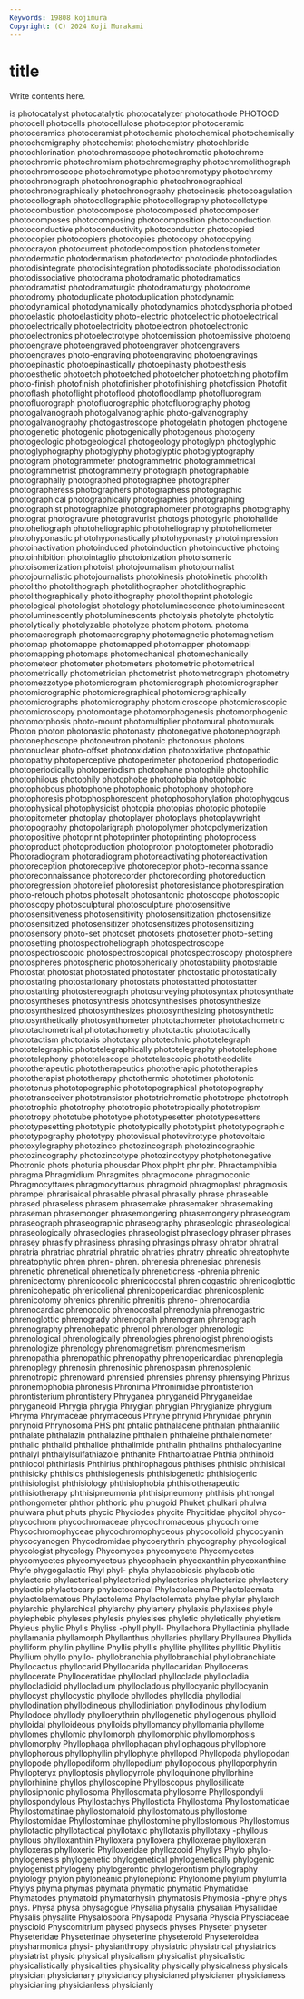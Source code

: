 ```yaml
---
Keywords: 19808 kojimura
Copyright: (C) 2024 Koji Murakami
---
```


# title

Write contents here.



is photocatalyst photocatalytic photocatalyzer photocathode PHOTOCD photocell photocells
photocellulose photoceptor photoceramic photoceramics photoceramist photochemic photochemical photochemically photochemigraphy photochemist
photochemistry photochloride photochlorination photochromascope photochromatic photochrome photochromic photochromism photochromography photochromolithograph
photochromoscope photochromotype photochromotypy photochromy photochronograph photochronographic photochronographical photochronographically photochronography photocinesis
photocoagulation photocollograph photocollographic photocollography photocollotype photocombustion photocompose photocomposed photocomposer photocomposes
photocomposing photocomposition photoconduction photoconductive photoconductivity photoconductor photocopied photocopier photocopiers photocopies
photocopy photocopying photocrayon photocurrent photodecomposition photodensitometer photodermatic photodermatism photodetector photodiode
photodiodes photodisintegrate photodisintegration photodissociate photodissociation photodissociative photodrama photodramatic photodramatics photodramatist
photodramaturgic photodramaturgy photodrome photodromy photoduplicate photoduplication photodynamic photodynamical photodynamically photodynamics
photodysphoria photoed photoelastic photoelasticity photo-electric photoelectric photoelectrical photoelectrically photoelectricity photoelectron
photoelectronic photoelectronics photoelectrotype photoemission photoemissive photoeng photoengrave photoengraved photoengraver photoengravers
photoengraves photo-engraving photoengraving photoengravings photoepinastic photoepinastically photoepinasty photoesthesis photoesthetic photoetch
photoetched photoetcher photoetching photofilm photo-finish photofinish photofinisher photofinishing photofission Photofit
photoflash photoflight photoflood photofloodlamp photofluorogram photofluorograph photofluorographic photofluorography photog photogalvanograph
photogalvanographic photo-galvanography photogalvanography photogastroscope photogelatin photogen photogene photogenetic photogenic photogenically
photogenous photogeny photogeologic photogeological photogeology photoglyph photoglyphic photoglyphography photoglyphy photoglyptic
photoglyptography photogram photogrammeter photogrammetric photogrammetrical photogrammetrist photogrammetry photograph photographable photographally
photographed photographee photographer photographeress photographers photographess photographic photographical photographically photographies
photographing photographist photographize photographometer photographs photography photograt photogravure photogravurist photogs
photogyric photohalide photoheliograph photoheliographic photoheliography photoheliometer photohyponastic photohyponastically photohyponasty photoimpression
photoinactivation photoinduced photoinduction photoinductive photoing photoinhibition photointaglio photoionization photoisomeric photoisomerization
photoist photojournalism photojournalist photojournalistic photojournalists photokinesis photokinetic photolith photolitho photolithograph
photolithographer photolithographic photolithographically photolithography photolithoprint photologic photological photologist photology photoluminescence
photoluminescent photoluminescently photoluminescents photolysis photolyte photolytic photolytically photolyzable photolyze photom
photom. photoma photomacrograph photomacrography photomagnetic photomagnetism photomap photomappe photomapped photomapper
photomappi photomapping photomaps photomechanical photomechanically photometeor photometer photometers photometric photometrical
photometrically photometrician photometrist photometrograph photometry photomezzotype photomicrogram photomicrograph photomicrographer photomicrographic
photomicrographical photomicrographically photomicrographs photomicrography photomicroscope photomicroscopic photomicroscopy photomontage photomorphogenesis photomorphogenic
photomorphosis photo-mount photomultiplier photomural photomurals Photon photon photonastic photonasty photonegative
photonephograph photonephoscope photoneutron photonic photonosus photons photonuclear photo-offset photooxidation photooxidative
photopathic photopathy photoperceptive photoperimeter photoperiod photoperiodic photoperiodically photoperiodism photophane photophile
photophilic photophilous photophily photophobe photophobia photophobic photophobous photophone photophonic photophony
photophore photophoresis photophosphorescent photophosphorylation photophygous photophysical photophysicist photopia photopias photopic
photopile photopitometer photoplay photoplayer photoplays photoplaywright photopography photopolarigraph photopolymer photopolymerization
photopositive photoprint photoprinter photoprinting photoprocess photoproduct photoproduction photoproton photoptometer photoradio
Photoradiogram photoradiogram photoreactivating photoreactivation photoreception photoreceptive photoreceptor photo-reconnaissance photoreconnaissance photorecorder
photorecording photoreduction photoregression photorelief photoresist photoresistance photorespiration photo-retouch photos photosalt
photosantonic photoscope photoscopic photoscopy photosculptural photosculpture photosensitive photosensitiveness photosensitivity photosensitization
photosensitize photosensitized photosensitizer photosensitizes photosensitizing photosensory photo-set photoset photosets photosetter
photo-setting photosetting photospectroheliograph photospectroscope photospectroscopic photospectroscopical photospectroscopy photosphere photospheres photospheric
photospherically photostability photostable Photostat photostat photostated photostater photostatic photostatically photostating
photostationary photostats photostatted photostatter photostatting photostereograph photosurveying photosyntax photosynthate photosyntheses
photosynthesis photosynthesises photosynthesize photosynthesized photosynthesizes photosynthesizing photosynthetic photosynthetically photosynthometer phototachometer
phototachometric phototachometrical phototachometry phototactic phototactically phototactism phototaxis phototaxy phototechnic phototelegraph
phototelegraphic phototelegraphically phototelegraphy phototelephone phototelephony phototelescope phototelescopic phototheodolite phototherapeutic phototherapeutics
phototherapic phototherapies phototherapist phototherapy photothermic phototimer phototonic phototonus phototopographic phototopographical
phototopography phototransceiver phototransistor phototrichromatic phototrope phototroph phototrophic phototrophy phototropic phototropically
phototropism phototropy phototube phototype phototypesetter phototypesetters phototypesetting phototypic phototypically phototypist
phototypographic phototypography phototypy photovisual photovitrotype photovoltaic photoxylography photozinco photozincograph photozincographic
photozincography photozincotype photozincotypy photphotonegative Photronic phots photuria phousdar Phox phpht
phr phr. Phractamphibia phragma Phragmidium Phragmites phragmocone phragmoconic Phragmocyttares phragmocyttarous
phragmoid phragmoplast phragmosis phrampel phrarisaical phrasable phrasal phrasally phrase phraseable
phrased phraseless phrasem phrasemake phrasemaker phrasemaking phraseman phrasemonger phrasemongering phrasemongery
phraseogram phraseograph phraseographic phraseography phraseologic phraseological phraseologically phraseologies phraseologist phraseology
phraser phrases phrasey phrasify phrasiness phrasing phrasings phrasy phrator phratral
phratria phratriac phratrial phratric phratries phratry phreatic phreatophyte phreatophytic phren
phren- phren. phrenesia phrenesiac phrenesis phrenetic phrenetical phrenetically phreneticness -phrenia
phrenic phrenicectomy phrenicocolic phrenicocostal phrenicogastric phrenicoglottic phrenicohepatic phrenicolienal phrenicopericardiac phrenicosplenic
phrenicotomy phrenics phrenitic phrenitis phreno- phrenocardia phrenocardiac phrenocolic phrenocostal phrenodynia
phrenogastric phrenoglottic phrenogrady phrenograih phrenogram phrenograph phrenography phrenohepatic phrenol phrenologer
phrenologic phrenological phrenologically phrenologies phrenologist phrenologists phrenologize phrenology phrenomagnetism phrenomesmerism
phrenopathia phrenopathic phrenopathy phrenopericardiac phrenoplegia phrenoplegy phrenosin phrenosinic phrenospasm phrenosplenic
phrenotropic phrenoward phrensied phrensies phrensy phrensying Phrixus phronemophobia phronesis Phronima
Phronimidae phrontisterion phrontisterium phrontistery Phryganea phryganeid Phryganeidae phryganeoid Phrygia phrygia
Phrygian phrygian Phrygianize phrygium Phryma Phrymaceae phrymaceous Phryne phrynid Phrynidae
phrynin phrynoid Phrynosoma PHS pht phtalic phthalacene phthalan phthalanilic phthalate
phthalazin phthalazine phthalein phthaleine phthaleinometer phthalic phthalid phthalide phthalimide phthalin
phthalins phthalocyanine phthalyl phthalylsulfathiazole phthanite Phthartolatrae Phthia phthinoid phthiocol phthiriasis
Phthirius phthirophagous phthises phthisic phthisical phthisicky phthisics phthisiogenesis phthisiogenetic phthisiogenic
phthisiologist phthisiology phthisiophobia phthisiotherapeutic phthisiotherapy phthisipneumonia phthisipneumony phthisis phthongal phthongometer
phthor phthoric phu phugoid Phuket phulkari phulwa phulwara phut phuts
phycic Phyciodes phycite Phycitidae phycitol phyco- phycochrom phycochromaceae phycochromaceous phycochrome
Phycochromophyceae phycochromophyceous phycocolloid phycocyanin phycocyanogen Phycodromidae phycoerythrin phycography phycological phycologist
phycology Phycomyces phycomycete Phycomycetes phycomycetes phycomycetous phycophaein phycoxanthin phycoxanthine Phyfe
phygogalactic Phyl phyl- phyla phylacobiosis phylacobiotic phylacteric phylacterical phylacteried phylacteries
phylacterize phylactery phylactic phylactocarp phylactocarpal Phylactolaema Phylactolaemata phylactolaematous Phylactolema Phylactolemata
phylae phylar phylarch phylarchic phylarchical phylarchy phylartery phylaxis phylaxises phyle
phylephebic phyleses phylesis phylesises phyletic phyletically phyletism Phyleus phylic Phylis
Phyliss -phyll phyll- Phyllachora Phyllactinia phyllade phyllamania phyllamorph Phyllanthus phyllaries
phyllary Phyllaurea Phyllida phylliform phyllin phylline Phyllis phyllis phyllite phyllites
phyllitic Phyllitis Phyllium phyllo phyllo- phyllobranchia phyllobranchial phyllobranchiate Phyllocactus phyllocarid
Phyllocarida phyllocaridan Phylloceras phyllocerate Phylloceratidae phylloclad phylloclade phyllocladia phyllocladioid phyllocladium
phyllocladous phyllocyanic phyllocyanin phyllocyst phyllocystic phyllode phyllodes phyllodia phyllodial phyllodination
phyllodineous phyllodiniation phyllodinous phyllodium Phyllodoce phyllody phylloerythrin phyllogenetic phyllogenous phylloid
phylloidal phylloideous phylloids phyllomancy phyllomania phyllome phyllomes phyllomic phyllomorph phyllomorphic
phyllomorphosis phyllomorphy Phyllophaga phyllophagan phyllophagous phyllophore phyllophorous phyllophyllin phyllophyte phyllopod
Phyllopoda phyllopodan phyllopode phyllopodiform phyllopodium phyllopodous phylloporphyrin Phyllopteryx phylloptosis phyllopyrrole
phylloquinone phyllorhine phyllorhinine phyllos phylloscopine Phylloscopus phyllosilicate phyllosiphonic phyllosoma Phyllosomata
phyllosome Phyllospondyli phyllospondylous Phyllostachys Phyllosticta Phyllostoma Phyllostomatidae Phyllostomatinae phyllostomatoid phyllostomatous
phyllostome Phyllostomidae Phyllostominae phyllostomine phyllostomous Phyllostomus phyllotactic phyllotactical phyllotaxic phyllotaxis
phyllotaxy -phyllous phyllous phylloxanthin Phylloxera phylloxera phylloxerae phylloxeran phylloxeras phylloxeric
Phylloxeridae phyllozooid Phyllys Phylo phylo- phylogenesis phylogenetic phylogenetical phylogenetically phylogenic
phylogenist phylogeny phylogerontic phylogerontism phylography phylology phylon phyloneanic phylonepionic Phylonome
phylum phylumla Phylys phyma phymas phymata phymatic phymatid Phymatidae Phymatodes
phymatoid phymatorhysin phymatosis Phymosia -phyre phys phys. Physa physa physagogue
Physalia physalia physalian Physaliidae Physalis physalite Physalospora Physapoda Physaria Physcia
Physciaceae physcioid Physcomitrium physed physeds physes Physeter physeter Physeteridae Physeterinae
physeterine physeteroid Physeteroidea physharmonica physi- physianthropy physiatric physiatrical physiatrics physiatrist
physic physical physicalism physicalist physicalistic physicalistically physicalities physicality physically physicalness
physicals physician physicianary physiciancy physicianed physicianer physicianess physicianing physicianless physicianly
